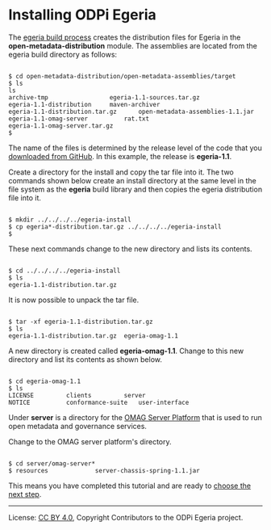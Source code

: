 <!-- SPDX-License-Identifier: CC-BY-4.0 -->
<!-- Copyright Contributors to the ODPi Egeria project. -->

# Installing ODPi Egeria

The [egeria build process](../building-egeria-tutorial) creates the
distribution files for Egeria in the **open-metadata-distribution** module.
The assemblies are located from the egeria build directory as follows:

```text

$ cd open-metadata-distribution/open-metadata-assemblies/target
$ ls
ls
archive-tmp					egeria-1.1-sources.tar.gz
egeria-1.1-distribution		maven-archiver
egeria-1.1-distribution.tar.gz		open-metadata-assemblies-1.1.jar
egeria-1.1-omag-server			rat.txt
egeria-1.1-omag-server.tar.gz
$

```
The name of the files is determined by the release level of the code that you
[downloaded from GitHub](../building-egeria-tutorial/task-downloading-egeria-source.md).  In this example,
the release is **egeria-1.1**.

Create a directory for the install and copy the tar file into it.
The two commands shown below create an install directory at the same level in the
file system as the **egeria** build library and then copies the egeria distribution file into it.

```text

$ mkdir ../../../../egeria-install
$ cp egeria*-distribution.tar.gz ../../../../egeria-install
$

```
These next commands change to the new directory and lists its contents.

```text

$ cd ../../../../egeria-install
$ ls
egeria-1.1-distribution.tar.gz

```

It is now possible to unpack the tar file.

```text

$ tar -xf egeria-1.1-distribution.tar.gz
$ ls
egeria-1.1-distribution.tar.gz	egeria-omag-1.1

```

A new directory is created called **egeria-omag-1.1**.  Change to this
new directory and list its contents as shown below.

```text

$ cd egeria-omag-1.1
$ ls
LICENSE			clients			server
NOTICE			conformance-suite	user-interface

```

Under **server** is a directory for the
[OMAG Server Platform](../../../open-metadata-publication/website/omag-server) that is used to run
open metadata and governance services.

Change to the OMAG server platform's directory.

```text

$ cd server/omag-server*
$ resources				server-chassis-spring-1.1.jar

```

This means you have completed this tutorial and are ready to [choose the next step](..).

----
License: [CC BY 4.0](https://creativecommons.org/licenses/by/4.0/),
Copyright Contributors to the ODPi Egeria project.
